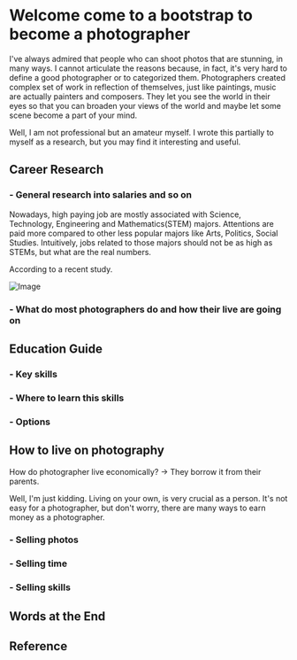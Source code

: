 
# Welcome come to a bootstrap to become a photographer

I've always admired that people who can shoot photos that are stunning, in many ways. I cannot articulate the reasons because, in fact, it's very hard to define a good photographer or to categorized them. Photographers created complex set of work in reflection of themselves, just like paintings, music are actually painters and composers. They let you see the world in their eyes so that you can broaden your views of the world and maybe let some scene become a part of your mind.

Well, I am not professional but an amateur myself. I wrote this partially to myself as a research, but you may find it interesting and useful.


## Career Research

### - General research into salaries and so on

Nowadays, high paying job are mostly associated with Science, Technology, Engineering and Mathematics(STEM) majors. Attentions are paid more compared to other less popular majors like Arts, Politics, Social Studies. Intuitively, jobs related to those majors should not be as high as STEMs, but what are the real numbers.

According to a recent study.

![Image](../BootstrapOfPhotographer/assets/images/stats.jpeg)

### - What do most photographers do and how their live are going on



## Education Guide

### - Key skills


### - Where to learn this skills


### - Options


## How to live on photography

How do photographer live economically? -> They borrow it from their parents.

Well, I'm just kidding. Living on your own, is very crucial as a person. It's not easy for a photographer, but don't worry, there are many ways to earn money as a photographer.

### - Selling photos

### - Selling time

### - Selling skills

## Words at the End

## Reference
